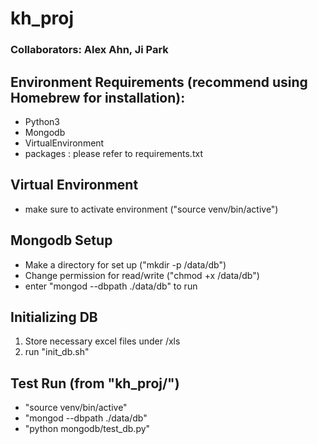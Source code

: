 # kh_proj

### Collaborators: Alex Ahn, Ji Park

## Environment  Requirements (recommend using Homebrew for installation):

- Python3
- Mongodb
- VirtualEnvironment
- packages : please refer to requirements.txt

## Virtual Environment

- make sure to activate environment ("source venv/bin/active")

## Mongodb Setup

- Make a directory for set up ("mkdir -p /data/db")
- Change permission for read/write ("chmod +x /data/db")
- enter "mongod --dbpath ./data/db" to run

## Initializing DB

1. Store necessary excel files under /xls
2. run "init_db.sh"

## Test Run (from "kh_proj/")

- "source venv/bin/active"
- "mongod --dbpath ./data/db"
- "python mongodb/test_db.py"
